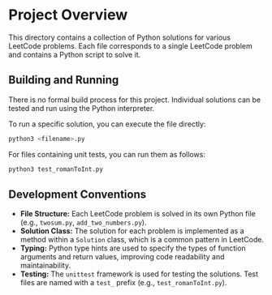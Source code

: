 # Project Overview

This directory contains a collection of Python solutions for various LeetCode problems. Each file corresponds to a single LeetCode problem and contains a Python script to solve it.

## Building and Running

There is no formal build process for this project. Individual solutions can be tested and run using the Python interpreter.

To run a specific solution, you can execute the file directly:

```bash
python3 <filename>.py
```

For files containing unit tests, you can run them as follows:

```bash
python3 test_romanToInt.py
```

## Development Conventions

*   **File Structure:** Each LeetCode problem is solved in its own Python file (e.g., `twosum.py`, `add_two_numbers.py`).
*   **Solution Class:** The solution for each problem is implemented as a method within a `Solution` class, which is a common pattern in LeetCode.
*   **Typing:** Python type hints are used to specify the types of function arguments and return values, improving code readability and maintainability.
*   **Testing:** The `unittest` framework is used for testing the solutions. Test files are named with a `test_` prefix (e.g., `test_romanToInt.py`).
